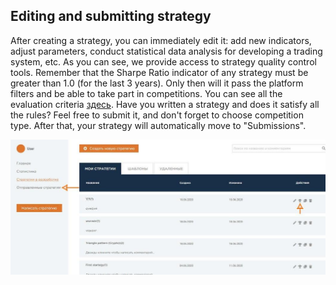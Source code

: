 ## Editing and submitting strategy

After creating a strategy, you can immediately edit it: add new indicators, adjust parameters, conduct statistical data analysis for developing a trading system, etc. 
As you can see, we provide access to strategy quality control tools. 
Remember that the Sharpe Ratio indicator of any strategy must be greater than 1.0 (for the last 3 years). 
Only then will it pass the platform filters and be able to take part in competitions. You can see all the evaluation criteria [здесь](https://quantnet.ai/contest). 
Have you written a strategy and does it satisfy all the rules? Feel free to submit it, and don't forget to choose competition type. After that, your strategy will automatically move to "Submissions".
 
 ![Edit strategy](se.png)